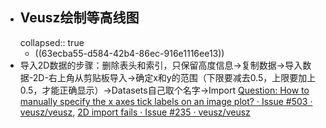 - ## Veusz绘制等高线图
  collapsed:: true
	- ((63ecba55-d584-42b4-86ec-916e1116ee13))
- 导入2D数据的步骤：删除表头和索引，只保留高度信息->复制数据->导入数据-2D-右上角从剪贴板导入->确定x和y的范围（下限要减去0.5，上限要加上0.5，才能正确显示）->Datasets自己取个名字->Import [Question: How to manually specify the x axes tick labels on an image plot? · Issue #503 · veusz/veusz](https://github.com/veusz/veusz/issues/503), [2D import fails · Issue #235 · veusz/veusz](https://github.com/veusz/veusz/issues/235)